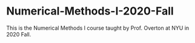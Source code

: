# Numerical-Methods-I-2020-Fall


This is the Numerical Methods I course taught by Prof. Overton at NYU in 2020 Fall.

